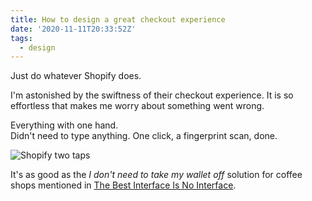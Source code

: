 ```yaml
---
title: How to design a great checkout experience
date: '2020-11-11T20:33:52Z'
tags:
  - design
---
```


Just do whatever Shopify does.

I'm astonished by the swiftness of their checkout experience.
It is so effortless that makes me worry about something went wrong.

Everything with one hand.\
Didn't need to type anything. One click, a fingerprint scan, done.

![Shopify two taps](/images/notes/shopify-checkout-gg.gif)

It's as good as the _I don't need to take my wallet off_ solution for coffee shops mentioned in [The Best Interface Is No Interface](/books/the-best-interface-is-no-interface).
